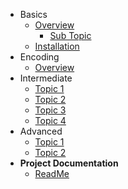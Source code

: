 - Basics
  - [Overview](basics/overview.md)
    - [Sub Topic](basics/requirements/sub-topic.md)
  - [Installation](basics/installation.md)
- Encoding
  - [Overview](basics/overview.md)
- Intermediate
  - [Topic 1](intermediate/topics-1.md)
  - [Topic 2](intermediate/topics-2.md)
  - [Topic 3](intermediate/topics-3.md)
  - [Topic 4](intermediate/topics-4.md)
- Advanced
  - [Topic 1](advanced/adv-topic-1.md)
  - [Topic 2](advanced/adv-topic-2.md)
- **Project Documentation**
  - [ReadMe](https://github.com/hibbitts-design/docsify-open-publishing-starter-kit/blob/master/README.md)
